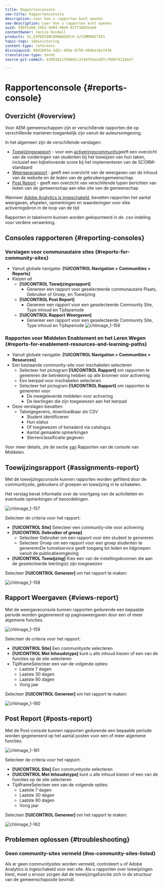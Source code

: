 ```yaml
---
title: Rapportenconsole
seo-title: Rapportenconsole
description: Leer hoe u rapporten kunt openen
seo-description: Leer hoe u rapporten kunt openen
uuid: 580f5eb8-24b2-4404-90d4-81f7108d1ee6
contentOwner: Janice Kendall
products: SG_EXPERIENCEMANAGER/6.4/COMMUNITIES
topic-tags: administering
content-type: reference
discoiquuid: 0042893e-3d2c-469e-8759-404be16e7436
translation-type: tm+mt
source-git-commit: 63001012f0d865c2548703ea387c780679128ee7

---
```



# Rapportenconsole {#reports-console}

## Overzicht {#overview}

Voor AEM-gemeenschappen zijn er verschillende rapporten die op verschillende manieren toegankelijk zijn vanuit de auteursomgeving.

In het algemeen zijn de verschillende verslagen:

* [Toewijzingsrapport](#assignments-report) - voor een [activeringscommunity](overview.md#enablement-community)geeft een overzicht van de vorderingen van studenten bij het toewijzen van hun taken, inclusief een bijbehorende score bij het implementeren van de SCORM-standaard
* [Weergaverapport](#views-report) : geeft een overzicht van de weergaven van de inhoud van de website en de leden van de gebruikersgemeenschap
* [Post Report](#posts-report) - geeft een overzicht van verschillende typen berichten van leden van de gemeenschap aan elke site van de gemeenschap

Wanneer [Adobe Analytics is ingeschakeld](sites-console.md#analytics), bevatten rapporten het aantal weergaven, afspelen, opmerkingen en waarderingen voor elke activeringsbron in de loop van de tijd

Rapporten in tabelvorm kunnen worden geëxporteerd in de .csv-indeling voor verdere verwerking.

## Consoles rapporteren {#reporting-consoles}

### Verslagen voor communautaire sites {#reports-for-community-sites}

* Vanuit globale navigatie: **[!UICONTROL Navigation > Communities > Reports]**
* Kiezen uit
   * **[!UICONTROL Toewijzingsrapport]**
      * Genereer een rapport voor geselecteerde communautaire Plaats, Gebruiker of Groep, en Toewijzing
   * **[!UICONTROL Post Report]**
      * Genereer een rapport voor een geselecteerde Community Site, Type inhoud en Tijdsperiode
   * **[!UICONTROL Rapport Weergaven]**
      * Genereer een rapport voor een geselecteerde Community Site, Type inhoud en Tijdsperiode
         ![chlimage_1-156](assets/chlimage_1-156.png)

### Rapporten voor Middelen Enablement en het Leren Wegen {#reports-for-enablement-resources-and-learning-paths}

* Vanuit globale navigatie: **[!UICONTROL Navigation > Communities > Resources]**
* Een bestaande community-site voor inschakelen selecteren
   * Selecteer het pictogram **[!UICONTROL Rapport]** om rapporten te genereren die betrekking hebben op alle bronnen voor activering
   * Een leerpad voor inschakelen selecteren
   * Selecteer het pictogram **[!UICONTROL Rapport]** om rapporten te genereren voor
      * De meegeleverde middelen voor activering
      * De leerlingen die zijn toegewezen aan het leerpad
* Deze verslagen bevatten:
   * Tabelgegevens, downloadbaar als CSV
      * Student identificeren
      * Hun status
      * Of toegewezen of benaderd via catalogus
      * Aantal gemaakte opmerkingen
      * Sterrenclassificatie gegeven

Voor meer details, zie de sectie [van](resources.md#report) Rapporten van de console van Middelen.

## Toewijzingsrapport {#assignments-report}

Met de toewijzingsconsole kunnen rapporten worden gefilterd door de communitysite, gebruikers of groepen en toewijzing in te schakelen.

Het verslag bevat informatie over de voortgang van de activiteiten en eventuele opmerkingen of beoordelingen.

![chlimage_1-157](assets/chlimage_1-157.png)

Selecteer de criteria voor het rapport:

* **[!UICONTROL Site]** Selecteer een community-site voor activering
* **[!UICONTROL Gebruiker of groep]**
   * Selecteer Gebruiker om een rapport voor één student te genereren
   * Selecteer Groep om een rapport voor een groep studenten te genererenDe tunnelservice geeft toegang tot leden en lidgroepen vanuit de publicatieomgeving
* **[!UICONTROL Toewijzing]** Kies een van de instellingsbronnen die aan de geselecteerde leerling(s) zijn toegewezen

Selecteer **[!UICONTROL Genereer]** om het rapport te maken:

![chlimage_1-158](assets/chlimage_1-158.png)

## Rapport Weergaven {#views-report}

Met de weergaveconsole kunnen rapporten gedurende een bepaalde periode worden gegenereerd op paginaweergaven door een of meer algemene functies.

![chlimage_1-159](assets/chlimage_1-159.png)

Selecteer de criteria voor het rapport:

* **[!UICONTROL Site]** Een communitysite selecteren
* **[!UICONTROL Met Inhoudstype]** kunt u alle inhoud kiezen of een van de functies op de site selecteren
* TijdframeSelecteer een van de volgende opties:
   * Laatste 7 dagen
   * Laatste 30 dagen
   * Laatste 90 dagen
   * Vorig jaar

Selecteer **[!UICONTROL Genereer]** om het rapport te maken:

![chlimage_1-160](assets/chlimage_1-160.png)

## Post Report {#posts-report}

Met de Post-console kunnen rapporten gedurende een bepaalde periode worden gegenereerd op het aantal posten voor een of meer algemene functies.

![chlimage_1-161](assets/chlimage_1-161.png)

Selecteer de criteria voor het rapport:

* **[!UICONTROL Site]** Een communitysite selecteren
* **[!UICONTROL Met Inhoudstype]** kunt u alle inhoud kiezen of een van de functies op de site selecteren
* TijdframeSelecteer een van de volgende opties:
   * Laatste 7 dagen
   * Laatste 30 dagen
   * Laatste 90 dagen
   * Vorig jaar

Selecteer **[!UICONTROL Genereer]** om het rapport te maken:

![chlimage_1-162](assets/chlimage_1-162.png)

## Problemen oplossen {#troubleshooting}

### Geen community-sites vermeld {#no-community-sites-listed}

Als er geen communitysites worden vermeld, controleert u of Adobe Analytics is ingeschakeld voor een site. Als u rapporten over toewijzingen kiest, moet u ervoor zorgen dat de toewijzingsfunctie zich in de structuur van de gemeenschapssite bevindt.
